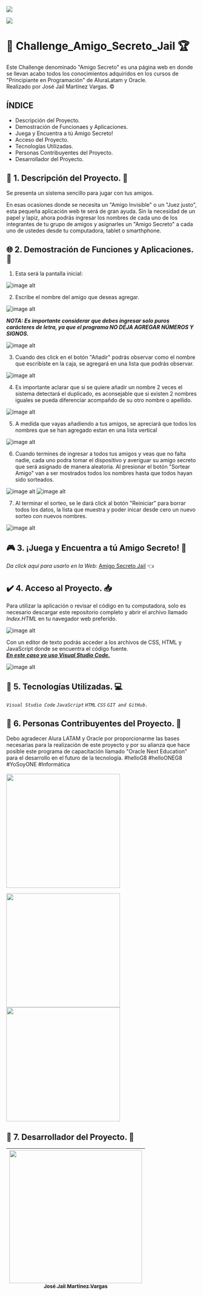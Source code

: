 <p align="left">
   <img src="https://img.shields.io/badge/ESTADO:-%20CONCLUIDO-blue">
   </p>
<p align="left">
   <img src="https://img.shields.io/badge/MARZO-%202025-black">
   </p>


# :construction: Challenge_Amigo_Secreto_Jail :trophy: <br>
Este Challenge denominado "Amigo Secreto" es una página web en donde se llevan acabo todos los conocimientos adquiridos en los cursos de "Principiante en Programación" de AluraLatam y Oracle. <br>
Realizado por José Jail Martínez Vargas. ©

## ÍNDICE

- Descripción del Proyecto.
- Demostración de Funcionaes y Aplicaciones.
- Juega y Encuentra a tú Amigo Secreto!
- Acceso del Proyecto.
- Tecnologías Utilizadas.
- Personas Contribuyentes del Proyecto.
- Desarrollador del Proyecto.

## 📖 1. Descripción del Proyecto. 📖
Se presenta un sistema sencillo para jugar con tus amigos.</p> <p>En esas ocasiones donde se necesita un "Amigo Invisible" o un "Juez justo", esta pequeña aplicación web te será de gran ayuda. Sin la necesidad de un papel y lapiz, ahora podrás ingresar los nombres de cada uno de los integrantes de tu grupo de amigos y asignarles un "Amigo Secreto" a cada uno de ustedes desde tu computadora, tablet o smarthphone.

## 🌐 2. Demostración de Funciones y Aplicaciones. 📱 
1. Esta será la pantalla inicial:

 ![image alt](https://github.com/JailMV/Challenge_Amigo_Secreto_Jail/blob/741a64605cee7b4f8a560020b8ea0bad49eb08b5/paso%20a%20paso/1.jpg)

2. Escribe el nombre del amigo que deseas agregar.

![image alt](https://github.com/JailMV/Challenge_Amigo_Secreto_Jail/blob/741a64605cee7b4f8a560020b8ea0bad49eb08b5/paso%20a%20paso/2.jpg)

***NOTA: Es importante considerar que debes ingresar solo puros carácteres de letra, ya que el programa NO DEJA AGREGAR NÚMEROS Y SIGNOS.***

![image alt](https://github.com/JailMV/Challenge_Amigo_Secreto_Jail/blob/741a64605cee7b4f8a560020b8ea0bad49eb08b5/paso%20a%20paso/3.jpg)

3. Cuando des click en el botón "Añadir" podrás observar como el nombre que escribiste en la caja, se agregará en una lista que podrás observar.

![image alt](https://github.com/JailMV/Challenge_Amigo_Secreto_Jail/blob/741a64605cee7b4f8a560020b8ea0bad49eb08b5/paso%20a%20paso/4.jpg)

4. Es importante aclarar que si se quiere añadir un nombre 2 veces el sistema detectará el duplicado, es aconsejable que si existen 2 nombres iguales se pueda diferenciar acompañdo de su otro nombre o apellido. </p>

![image alt](https://github.com/JailMV/Challenge_Amigo_Secreto_Jail/blob/741a64605cee7b4f8a560020b8ea0bad49eb08b5/paso%20a%20paso/5.jpg)

5. A medida que vayas añadiendo a tus amigos, se apreciará que todos los nombres que se han agregado estan en una lista vertical</p>

![image alt](https://github.com/JailMV/Challenge_Amigo_Secreto_Jail/blob/741a64605cee7b4f8a560020b8ea0bad49eb08b5/paso%20a%20paso/6.jpg)

6. Cuando termines de ingresar a todos tus amigos y veas que no falta nadie, cada uno podra tomar el dispositivo y averiguar su amigo secreto que será asignado de manera aleatoria. Al presionar el botón "Sortear Amigo" van a ser mostrados todos los nombres hasta que todos hayan sido sorteados.</p>

![image alt](https://github.com/JailMV/Challenge_Amigo_Secreto_Jail/blob/741a64605cee7b4f8a560020b8ea0bad49eb08b5/paso%20a%20paso/7.jpg)
![image alt](https://github.com/JailMV/Challenge_Amigo_Secreto_Jail/blob/741a64605cee7b4f8a560020b8ea0bad49eb08b5/paso%20a%20paso/8.jpg)

7. Al terminar el sorteo, se le dará click al botón "Reiniciar" para borrar todos los datos, la lista que muestra y poder inicar desde cero un nuevo sorteo con nuevos nombres.

![image alt](https://github.com/JailMV/Challenge_Amigo_Secreto_Jail/blob/741a64605cee7b4f8a560020b8ea0bad49eb08b5/paso%20a%20paso/9.jpg)

## :video_game: 3. ¡Juega y Encuentra a tú Amigo Secreto! :star2:
*Da click aquí para usarlo en la Web:* [Amigo Secreto Jail](https://challenge-amigo-secreto-jail.vercel.app/) 👈


## ✔️ 4. Acceso al Proyecto. 📥
Para utilizar la aplicación o revisar el código en tu computadora, solo es necesario descargar este repositorio completo y abrir el archivo llamado *Index.HTML* en tu navegador web preferido.

![image alt](https://github.com/JailMV/Challenge_Amigo_Secreto_Jail/blob/741a64605cee7b4f8a560020b8ea0bad49eb08b5/paso%20a%20paso/10.jpg)

Con un editor de texto podrás acceder a los archivos de CSS, HTML y JavaScript donde se encuentra el código fuente.<br>
<ins>***En este caso yo uso Visual Studio Code.***</ins>

![image alt](https://github.com/JailMV/Challenge_Amigo_Secreto_Jail/blob/741a64605cee7b4f8a560020b8ea0bad49eb08b5/paso%20a%20paso/11.jpg)

## :hammer: 5. Tecnologías Utilizadas. :computer: 

*`Visual Studio Code`* *`JavaScript`* *`HTML`* *`CSS`* *`GIT and GitHub.`*

## 👦 6. Personas Contribuyentes del Proyecto. 🏁
Debo agradecer Alura LATAM y Oracle por proporcionarme las bases necesarias para la realización de este proyecto y por su alianza que hace posible este programa de capacitación llamado "Oracle Next Education" para el desarrollo en el futuro de la tecnología. #helloG8 #helloONEG8 #YoSoyONE #Informática <br><br>
<img src="https://github.com/JailMV/Challenge_Amigo_Secreto_Jail/blob/be065104357b2b38d0de2313808d1db0de66b6ae/Alura.jpg" width=300>

<img src="https://github.com/JailMV/Challenge_Amigo_Secreto_Jail/blob/be065104357b2b38d0de2313808d1db0de66b6ae/Oracle.jpg" width=300>

<img src="https://github.com/JailMV/Challenge_Amigo_Secreto_Jail/blob/be065104357b2b38d0de2313808d1db0de66b6ae/ONE.jpg" width=300>

## 🚀 7. Desarrollador del Proyecto. 💎
| [<img src="https://github.com/JailMV/Challenge_Amigo_Secreto_Jail/blob/f40edf68f2658009b156648bad3fac6dc5bf3953/Jail.jpg" width=350><br><sub> José Jail Martínez Vargas </sub>](https://github.com/JailMV) | 
| :---: 
